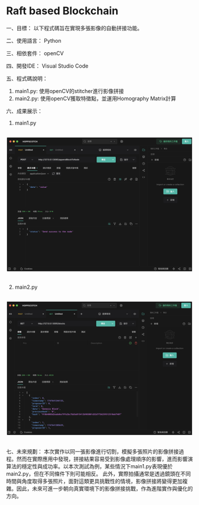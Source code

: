 # Raft based Blockchain

一、目標： 以下程式碼旨在實現多張影像的自動拼接功能。

二、使用語言： Python

三、相依套件： openCV

四、開發IDE： Visual Studio Code

五、程式碼說明：
1. main1.py: 使用openCV的stitcher進行影像拼接
2. main2.py: 使用openCV獲取特徵點，並運用Homography Matrix計算

六、成果展示：
1. main1.py
<br>
<div align="center">
	<img src="./截圖1.png" alt="Editor" width="500">
</div>
<br>

2. main2.py
<br>
<div align="center">
	<img src="./截圖2.png" alt="Editor" width="500">
</div>
<br>
   
七、未來規劃： 本次實作以同一張影像進行切割，模擬多張照片的影像拼接過程。然而在實際應用中發現，拼接結果容易受到影像處理順序的影響，進而影響演算法的穩定性與成功率。以本次測試為例，某些情況下main1.py表現優於main2.py，但在不同條件下則可能相反。
此外，實際拍攝通常是透過鏡頭在不同時間與角度取得多張照片，面對這類更具挑戰性的情境，影像拼接將變得更加複雜。因此，未來可進一步朝向真實環境下的影像拼接挑戰，作為進階實作與優化的方向。
